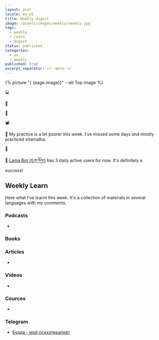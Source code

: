 ```yaml
---
layout: post
locale: en_US
title: Weekly digest
image: /assets/images/weekly/weekly.jpg
tags:
  - weekly
  - learn
  - digest
status: published
categories:
  - en
  - weekly
published: true
excerpt_separator: <!--more-->
---
```

{% picture "{ {page.image}}" --alt Top image %}

💻 

🏃 

🔬 

📽️ 

🪷 My practice is a bit poorer this week. I've missed some days and mostly practiced shamatha.

🤖 

 📿 [Lama Bot (དླ་མ་བོཏ།)](https://t.me/compassion_lama_bot) has 3 daily active users for now. It's definitely a success!

<!--more-->

## Weekly Learn
Here what I've learnt this week. It's a collection of materials  in several languages with my comments.

### Podcasts
- 

### Books

### Articles
- 

### Videos
- 

### Cources
-

### Telegram
- [Будда - мой психотерапевт](https://t.me/Buddha_is_my_theropist_ru)
